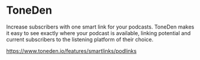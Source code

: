 # ToneDen
Increase subscribers with one smart link for your podcasts. ToneDen makes it easy to see exactly where your podcast is available, linking potential and current subscribers to the listening platform of their choice.

https://www.toneden.io/features/smartlinks/podlinks
